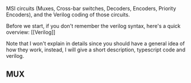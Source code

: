MSI circuits (Muxes, Cross-bar switches, Decoders, Encoders, Priority Encoders), and the Verilog coding of those circuits.


Before we start, if you don't remember the verilog syntax, here's a quick overview: [[Verilog]] 

Note that I won't explain in details since you should have a general idea of how they work, instead, I will give a short description, typescript code and verilog.


## MUX


